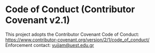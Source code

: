 ﻿# Code of Conduct (Contributor Covenant v2.1)
This project adopts the Contributor Covenant Code of Conduct:
https://www.contributor-covenant.org/version/2/1/code_of_conduct/
Enforcement contact: yujjam@uest.edu.gr
